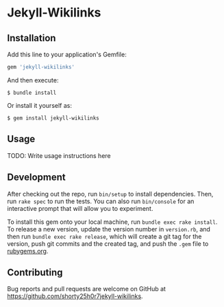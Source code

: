 # Jekyll-Wikilinks

## Installation

Add this line to your application's Gemfile:

```ruby
gem 'jekyll-wikilinks'
```

And then execute:

    $ bundle install

Or install it yourself as:

    $ gem install jekyll-wikilinks

## Usage

TODO: Write usage instructions here

## Development

After checking out the repo, run `bin/setup` to install dependencies. Then, run `rake spec` to run the tests. You can also run `bin/console` for an interactive prompt that will allow you to experiment.

To install this gem onto your local machine, run `bundle exec rake install`. To release a new version, update the version number in `version.rb`, and then run `bundle exec rake release`, which will create a git tag for the version, push git commits and the created tag, and push the `.gem` file to [rubygems.org](https://rubygems.org).

## Contributing

Bug reports and pull requests are welcome on GitHub at https://github.com/shorty25h0r7jekyll-wikilinks.
